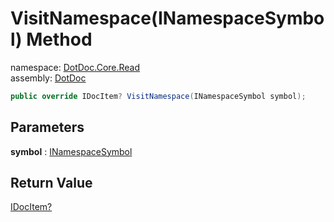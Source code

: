 ﻿# VisitNamespace\(INamespaceSymbol\) Method

namespace: [DotDoc\.Core\.Read](../../DotDoc.Core.Read.md)<br />
assembly: [DotDoc](../../../DotDoc.md)



```csharp
public override IDocItem? VisitNamespace(INamespaceSymbol symbol);
```

## Parameters

__symbol__ : [INamespaceSymbol](https://docs.microsoft.com/dotnet/api/Microsoft.CodeAnalysis.INamespaceSymbol)



## Return Value

[IDocItem?](../../../DotDoc/DotDoc.Core.Models/IDocItem.md)



